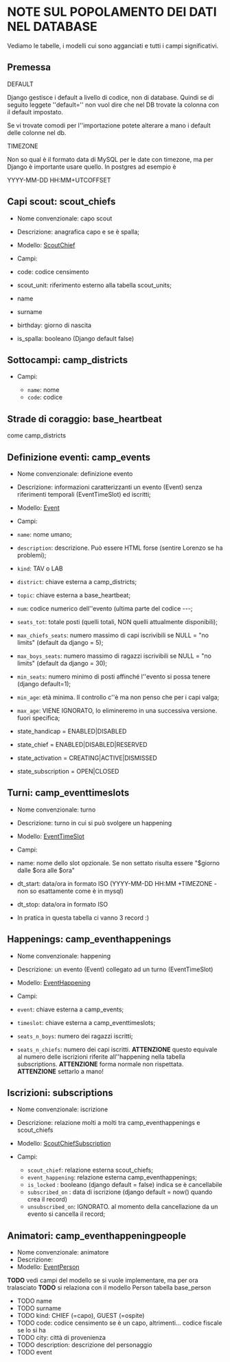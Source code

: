 
NOTE SUL POPOLAMENTO DEI DATI NEL DATABASE
==========================================

Vediamo le tabelle, i modelli cui sono agganciati
e tutti i campi significativi.

Premessa
--------

DEFAULT

Django gestisce i default a livello di codice,
non di database. Quindi se di seguito leggete ''default=''
non vuol dire che nel DB trovate la colonna con il default impostato.

Se vi trovate comodi per l''importazione potete alterare a mano
i default delle colonne nel db.

TIMEZONE

Non so qual è il formato data di MySQL per le date con timezone,
ma per Django è importante usare quello. In postgres ad esempio è 

YYYY-MM-DD HH:MM+UTCOFFSET

Capi scout: scout_chiefs
------------------------

* Nome convenzionale: capo scout
* Descrizione: anagrafica capo e se è spalla;
* Modello: [ScoutChief](https://github.com/route-nazionale/event_manager/blob/master/base/models/base.py)

* Campi:

 * code: codice censimento
 * scout_unit: riferimento esterno alla tabella scout_units;
 * name
 * surname
 * birthday: giorno di nascita
 * is_spalla: booleano (Django default false)

Sottocampi: camp_districts
--------------------------

* Campi:

  * `name`: nome
  * `code`: codice

Strade di coraggio: base_heartbeat
----------------------------------

come camp_districts


Definizione eventi: camp_events
-------------------------------

* Nome convenzionale: definizione evento
* Descrizione: informazioni caratterizzanti un evento (Event) senza riferimenti temporali (EventTimeSlot) ed iscritti;
* Modello: [Event](https://github.com/route-nazionale/event_manager/blob/master/base/models/event.py)

* Campi:

 * `name`: nome umano; 
 * `description`: descrizione. Può essere HTML forse (sentire Lorenzo se ha problemi);
 * `kind`: TAV o LAB
 * `district`: chiave esterna a camp_districts;
 * `topic`: chiave esterna a base_heartbeat;
 * `num`: codice numerico dell''evento (ultima parte del codice <TIPO>-<COD DISTRETTO>-<COD STRADA DI CORAGGIO>-<COD NUMERICO>;
 * `seats_tot`: totale posti (quelli totali, NON quelli attualmente disponibili);
 * `max_chiefs_seats`: numero massimo di capi iscrivibili se NULL = "no limits" (default da django = 5);
 * `max_boys_seats`: numero massimo di ragazzi iscrivibili se NULL = "no limits" (default da django = 30);
 * `min_seats`: numero minimo di posti affinché l''evento si possa tenere (django default=1);
 * `min_age`: età minima. Il controllo c''è ma non penso che per i capi valga;
 * `max_age`: VIENE IGNORATO, lo elimineremo in una successiva versione. fuori specifica;
 * state_handicap = ENABLED|DISABLED
 * state_chief = ENABLED|DISABLED|RESERVED
 * state_activation = CREATING|ACTIVE|DISMISSED
 * state_subscription = OPEN|CLOSED

Turni: camp_eventtimeslots
--------------------------

* Nome convenzionale: turno
* Descrizione: turno in cui si può svolgere un happening
* Modello: [EventTimeSlot](https://github.com/route-nazionale/event_manager/blob/master/base/models/event.py)

* Campi:

 * name: nome dello slot opzionale. Se non settato risulta essere "$giorno dalle $ora alle $ora"
 * dt_start: data/ora in formato ISO (YYYY-MM-DD HH:MM +TIMEZONE -non so esattamente come è in mysql)
 * dt_stop: data/ora in formato ISO

* In pratica in questa tabella ci vanno 3 record :)

Happenings: camp_eventhappenings
--------------------------------

* Nome convenzionale: happening
* Descrizione: un evento (Event) collegato ad un turno (EventTimeSlot)
* Modello: [EventHappening](https://github.com/route-nazionale/event_manager/blob/master/base/models/event.py)

* Campi:

 * `event`: chiave esterna a camp_events;
 * `timeslot`: chiave esterna a camp_eventtimeslots;
 * `seats_n_boys`: numero dei ragazzi iscritti;
 * `seats_n_chiefs`: numero dei capi iscritti. **ATTENZIONE** questo equivale al numero delle iscrizioni riferite all''happening nella tabella subscriptions. **ATTENZIONE** forma normale non rispettata. **ATTENZIONE** settarlo a mano!

Iscrizioni: subscriptions
-------------------------

* Nome convenzionale: iscrizione
* Descrizione: relazione molti a molti tra camp_eventhappenings e scout_chiefs
* Modello: [ScoutChiefSubscription](https://github.com/route-nazionale/event_manager/blob/master/subscribe/models.py)

* Campi:

  * `scout_chief`: relazione esterna scout_chiefs;
  * `event_happening`: relazione esterna camp_eventhappenings;
  * `is_locked` : booleano (django default = false) indica se è cancellabile
  * `subscribed_on` : data di iscrizione (django default = now() quando crea il record)
  * `unsubscribed_on`: IGNORATO. al momento della cancellazione da un evento si cancella il record;

Animatori: camp_eventhappeningpeople
------------------------------------

* Nome convenzionale: animatore
* Descrizione: 
* Modello: [EventPerson](https://github.com/route-nazionale/event_manager/blob/master/base/models/event.py)

**TODO** vedi campi del modello se si vuole implementare, ma per ora tralasciato
**TODO** si relaziona con il modello Person tabella base_person

* TODO name
* TODO surname
* TODO kind: CHIEF (=capo), GUEST (=ospite)
* TODO code: codice censimento se è un capo, altrimenti... codice fiscale se lo si ha
* TODO city: città di provenienza
* TODO description: descrizione del personaggio
* TODO event


